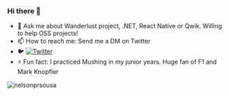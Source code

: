 ### Hi there 👋

- 💬 Ask me about Wanderlust project, .NET, React Native or Qwik. Willing to help OSS projects!
- 📫 How to reach me: Send me a DM on Twitter
- 🐦 [![Twitter](https://img.shields.io/twitter/follow/nelsonprsousa?label=Follow%20%40nelsonprsousa&style=social)](https://twitter.com/nelsonprsousa)
- ⚡ Fun fact: I practiced Mushing in my junior years. Huge fan of F1 and Mark Knopfler
  
<div>
  <img align="center" src="https://github-readme-stats.vercel.app/api/top-langs/?username=nelsonprsousa&layout=compact&hide=html&theme=dark" alt="nelsonprsousa" />
<div/>

